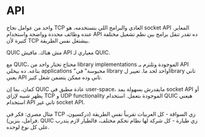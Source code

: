 # API

واحد من عوامل نجاح TCP العادي والبرامج اللي بتستخدمه، هو socket API المعاير. عنده وظائف محددة وواضحة واستخدام API ده تقدر تنقل برامج بين نظم تشغيل مختلفة كتيرة لأن TCP بيشتغل نفس الطريقة.

QUIC مش هناك. مافيش API معياري لـ QUIC.

مع QUIC، محتاج تختار واحد من library implementations الموجودة وتلتزم بـ API بتاعه. ده بيخلي applications "محبوسة" في library واحد لحد ما. تغيير لlibrary تاني يعني API تاني وده ممكن يتضمن شغل كتير.

كمان، بما إن QUIC عادة مطبق في user-space، مايقدرش بسهولة يمد socket API أو يظهر شبيه لإزاي TCP و UDP functionality الموجودة بتعمل. استخدام QUIC هيعني استخدام API تاني غير socket API.

مثال مصري: فكر في TCP زي السواقة - كل العربيات تقريباً نفس الطريقة (دركسيون، فرامل، بنزين). QUIC زي طيارة - كل شركة لها نظام تحكم مختلف، فالطيار لازم يتدرب على كل نوع لوحده.